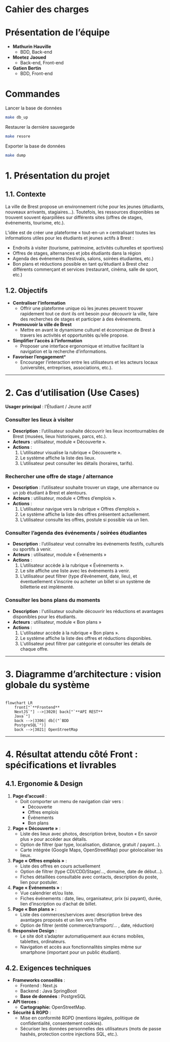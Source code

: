 # Cahier des charges

# Présentation de l’équipe

- **Mathurin Hauville**
    - BDD, Back-end
- **Moetez Jaoued**
    - Back-end, Front-end
- **Gatien Bertin**
    - BDD, Front-end

# Commandes

Lancer la base de données

```bash
make db_up
```

Restaurer la dernière sauvegarde

```bash
make resore
```

Exporter la base de données

```bash
make dump
```

# 1. **Présentation du projet**

## 1.1. Contexte

La ville de Brest propose un environnement riche pour les jeunes (étudiants, nouveaux arrivants, stagiaires…).
Toutefois, les ressources disponibles se trouvent souvent éparpillées sur différents sites (offres de stages,
événements, tourisme, etc.).

L’idée est de créer une plateforme « tout-en-un » centralisant toutes les informations utiles pour les étudiants et
jeunes actifs à Brest :

- Endroits à visiter (tourisme, patrimoine, activités culturelles et sportives)
- Offres de stages, alternances et jobs étudiants dans la région
- Agenda des événements (festivals, salons, soirées étudiantes, etc.)
- Bon plans et réductions possible en tant qu’étudiant à Brest chez différents commerçant et services (restaurant,
  cinéma, salle de sport, etc.)

## 1.2. Objectifs

- **Centraliser l’information**
    - Offrir une plateforme unique où les jeunes peuvent trouver rapidement tout ce dont ils ont besoin pour découvrir
      la ville, faire des recherches de stages et participer à des événements.
- **Promouvoir la ville de Brest**
    - Mettre en avant le dynamisme culturel et économique de Brest à travers les activités et opportunités qu’elle
      propose.
- **Simplifier l’accès à l’information**
    - Proposer une interface ergonomique et intuitive facilitant la navigation et la recherche d’informations.
- **Favoriser l’engagement***
    - Encourager l’interaction entre les utilisateurs et les acteurs locaux (universités, entreprises, associations,
      etc.).

---

# 2. **Cas d’utilisation (Use Cases)**

**Usager principal** : l’Étudiant / Jeune actif

### **Consulter les lieux à visiter**

- **Description** : l’utilisateur souhaite découvrir les lieux incontournables de Brest (musées, lieux historiques,
  parcs, etc.).
- **Acteurs** : utilisateur, module « Découverte ».
- **Actions** :
    1. L’utilisateur visualise la rubrique « Découverte ».
    2. Le système affiche la liste des lieux.
    3. L’utilisateur peut consulter les détails (horaires, tarifs).

### **Rechercher une offre de stage / alternance**

- **Description** : l’utilisateur souhaite trouver un stage, une alternance ou un job étudiant à Brest et alentours.
- **Acteurs** : utilisateur, module « Offres d’emplois ».
- **Actions** :
    1. L’utilisateur navigue vers la rubrique « Offres d’emplois ».
    2. Le système affiche la liste des offres présentent actuellement.
    3. L’utilisateur consulte les offres, postule si possible via un lien.

### **Consulter l’agenda des événements / soirées étudiantes**

- **Description** : l’utilisateur veut connaître les événements festifs, culturels ou sportifs à venir.
- **Acteurs** : utilisateur, module « Événements »
- **Actions** :
    1. L’utilisateur accède à la rubrique « Événements ».
    2. Le site affiche une liste avec les événements à venir.
    3. L’utilisateur peut filtrer (type d’événement, date, lieu), et éventuellement s’inscrire ou acheter un billet si
       un système de billetterie est implémenté.

### **Consulter les bons plans du moments**

- **Description** : l'utilisateur souhaite découvrir les réductions et avantages disponibles pour les étudiants.
- **Acteurs** : utilisateur, module « Bon plans »
- **Actions** :
    1. L'utilisateur accède à la rubrique « Bon plans ».
    2. Le système affiche la liste des offres et réductions disponibles.
    3. L'utilisateur peut filtrer par catégorie et consulter les détails de chaque offre.

---

# 3. **Diagramme d’architecture : vision globale du système**

```mermaid

flowchart LR
    front["`**Frontend**
    NextJS`"] -->|3020| back["`**API REST**
    Java`"]
    back -->|3306| db[("`BDD
    PostgreSQL`")]
    back -->|3021| OpenStreetMap
```

---

# 4. **Résultat attendu côté Front : spécifications et livrables**

## 4.1. **Ergonomie & Design**

1. **Page d’accueil** :
    - Doit comporter un menu de navigation clair vers :
        - Découverte
        - Offres emplois
        - Événements
        - Bon plans
2. **Page « Découverte »** :
    - Liste des lieux avec photos, description brève, bouton « En savoir plus » pour accéder aux détails.
    - Option de filtrer (par type, localisation, distance, gratuit / payant…).
    - Carte intégrée (Google Maps, OpenStreetMap) pour géolocaliser les lieux.
3. **Page « Offres emplois »** :
    - Liste des offres en cours actuellement
    - Option de filtrer (type CDI/CDD/Stage/…, domaine, date de début…).
    - Fiches détaillées consultable avec contacts, description du poste, lien pour postuler.
4. **Page « Événements »** :
    - Vue calendrier et/ou liste.
    - Fiches événements : date, lieu, organisateur, prix (si payant), durée, lien d’inscription ou d’achat de billet.
5. **Page « Bon plans » :**
    - Liste des commerces/services avec description brève des avantages proposés et un lien vers l’offre
    - Option de filtrer (entité commerce/transport/… , date, réduction)
6. **Responsive Design** :
    - Le site doit s’adapter automatiquement aux écrans mobiles, tablettes, ordinateurs.
    - Navigation et accès aux fonctionnalités simples même sur smartphone (important pour un public étudiant).

## 4.2. **Exigences techniques**

- **Frameworks conseillés** :
    - Frontend : Next.js
    - Backend : Java SpringBoot
    - **Base de données** :  PostgreSQL
- **API tierces** :
    - **Cartographie:** OpenStreetMap.
- **Sécurité & RGPD** :
    - Mise en conformité RGPD (mentions légales, politique de confidentialité, consentement cookies).
    - Sécuriser les données personnelles des utilisateurs (mots de passe hashés, protection contre injections SQL,
      etc.).